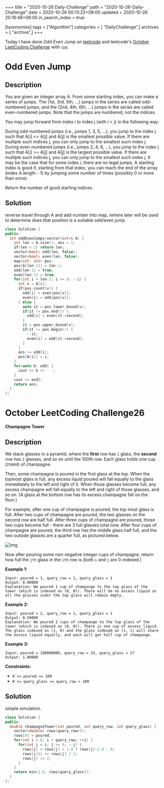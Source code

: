 +++
title = "2020-10-26 Daily-Challenge"
path = "2020-10-26-Daily-Challenge"
date = 2020-10-26 00:13:22+08:00
updated = 2020-10-26 20:18:48+08:00
in_search_index = true

[taxonomies]
tags = ["Algorithm"]
categories = [ "DailyChallenge",]
archives = [ "archive",]
+++

Today I have done *Odd Even Jump* on [leetcode](https://leetcode.com/problems/odd-even-jump/) and leetcode's [October LeetCoding Challenge](https://leetcode.com/explore/challenge/card/october-leetcoding-challenge/562/week-4-october-22nd-october-28th/3508/) with `cpp`.

<!-- more -->

# Odd Even Jump

## Description

You are given an integer array A. From some starting index, you can make a series of jumps. The (1st, 3rd, 5th, ...) jumps in the series are called odd-numbered jumps, and the (2nd, 4th, 6th, ...) jumps in the series are called even-numbered jumps. Note that the jumps are numbered, not the indices.

You may jump forward from index i to index j (with i < j) in the following way:

During odd-numbered jumps (i.e., jumps 1, 3, 5, ...), you jump to the index j such that A[i] <= A[j] and A[j] is the smallest possible value. If there are multiple such indices j, you can only jump to the smallest such index j.
During even-numbered jumps (i.e., jumps 2, 4, 6, ...), you jump to the index j such that A[i] >= A[j] and A[j] is the largest possible value. If there are multiple such indices j, you can only jump to the smallest such index j.
It may be the case that for some index i, there are no legal jumps.
A starting index is good if, starting from that index, you can reach the end of the array (index A.length - 1) by jumping some number of times (possibly 0 or more than once).

Return the number of good starting indices.

## Solution

reverse travel through A and add number into map, iwhere later will be used to determine does that position is a suitable odd/even jump.

``` cpp
class Solution {
public:
  int oddEvenJumps(vector<int>& A) {
    int len = A.size(), ans = 1;
    if(len < 2) return len;
    vector<bool> odd(len, false);
    vector<bool> even(len, false);
    map<int, int> pos;
    pos[A[len-1]] = len-1;
    odd[len-1] = true;
    even[len-1] = true;
    for(int i = len-2; i >= 0; --i) {
      int v = A[i];
      if(pos.count(v)) {
        odd[i] = even[pos[v]];
        even[i] = odd[pos[v]];
      } else {
        auto it = pos.lower_bound(v);
        if(it != pos.end()) {
          odd[i] = even[it->second];
        }
        it = pos.upper_bound(v);
        if(it != pos.begin()) {
          --it;
          even[i] = odd[it->second];
        }
      }
      ans += odd[i];
      pos[A[i]] = i;
    }
    for(auto b: odd) {
      cout << b << ' ';
    }
    cout << endl;
    return ans;
  }
};
```

# October LeetCoding Challenge26

**Champagne Tower**

## Description

We stack glasses in a pyramid, where the **first** row has `1` glass, the **second** row has `2` glasses, and so on until the 100th row. Each glass holds one cup (`250`ml) of champagne.

Then, some champagne is poured in the first glass at the top. When the topmost glass is full, any excess liquid poured will fall equally to the glass immediately to the left and right of it. When those glasses become full, any excess champagne will fall equally to the left and right of those glasses, and so on. (A glass at the bottom row has its excess champagne fall on the floor.)

For example, after one cup of champagne is poured, the top most glass is full. After two cups of champagne are poured, the two glasses on the second row are half full. After three cups of champagne are poured, those two cups become full - there are 3 full glasses total now. After four cups of champagne are poured, the third row has the middle glass half full, and the two outside glasses are a quarter full, as pictured below.

![img](https://s3-lc-upload.s3.amazonaws.com/uploads/2018/03/09/tower.png)

Now after pouring some non-negative integer cups of champagne, return how full the `jth` glass in the `ith` row is (both `i` and `j` are 0-indexed.)

 

**Example 1:**

```
Input: poured = 1, query_row = 1, query_glass = 1
Output: 0.00000
Explanation: We poured 1 cup of champange to the top glass of the tower (which is indexed as (0, 0)). There will be no excess liquid so all the glasses under the top glass will remain empty.
```

**Example 2:**

```
Input: poured = 2, query_row = 1, query_glass = 1
Output: 0.50000
Explanation: We poured 2 cups of champange to the top glass of the tower (which is indexed as (0, 0)). There is one cup of excess liquid. The glass indexed as (1, 0) and the glass indexed as (1, 1) will share the excess liquid equally, and each will get half cup of champange.
```

**Example 3:**

```
Input: poured = 100000009, query_row = 33, query_glass = 17
Output: 1.00000
```

**Constraints:**

- `0 <= poured <= 109`
- `0 <= query_glass <= query_row < 100`

## Solution

simple simulation.

``` cpp
class Solution {
public:
  double champagneTower(int poured, int query_row, int query_glass) {
    vector<double> rows(query_row+1);
    rows[0] = poured;
    for(int i = 0; i < query_row; ++i) {
      for(int j = i; j >= 0; --j) {
        rows[j] = rows[j] > 1.0 ? rows[j]-1.0 : 0;
        rows[j+1] += rows[j] / 2;
        rows[j] /= 2;
      }
    }
    return min(1.0, rows[query_glass]);
  }
};
```
